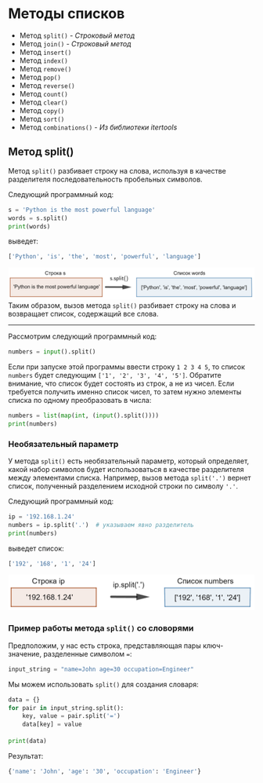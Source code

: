 # Методы списков

+ Метод `split()` - _Строковый метод_
+ Метод `join()` - _Строковый метод_
+ Метод `insert()`
+ Метод `index()`
+ Метод `remove()`
+ Метод `pop()`
+ Метод `reverse()`
+ Метод `count()`
+ Метод `clear()`
+ Метод `copy()`
+ Метод `sort()`
+ Метод `combinations()` - _Из библиотеки itertools_


## Метод split()

Метод `split()` разбивает строку на слова, используя в качестве разделителя последовательность пробельных символов.

Следующий программный код:
```python
s = 'Python is the most powerful language'
words = s.split()
print(words)
```
выведет: 
```python
['Python', 'is', 'the', 'most', 'powerful', 'language']
```
![.split()](images/split.png)
Таким образом, вызов метода `split()` разбивает строку на слова и возвращает список, содержащий все слова.

---

Рассмотрим следующий программный код:

```python
numbers = input().split()
```

Если при запуске этой программы ввести строку `1 2 3 4 5`, то список `numbers` будет следующим `['1', '2', '3', '4', '5']`. Обратите внимание, что список будет состоять из строк, а не из чисел. Если требуется получить именно список чисел, то затем нужно элементы списка по одному преобразовать в числа:

```python
numbers = list(map(int, (input().split())))
print(numbers)
```
### Необязательный параметр
У метода `split()` есть необязательный параметр, который определяет, какой набор символов будет использоваться в качестве разделителя между элементами списка. Например, вызов метода `split('.')` вернет список, полученный разделением исходной строки по символу `'.'`.

Следующий программный код:
```python
ip = '192.168.1.24'
numbers = ip.split('.')  # указываем явно разделитель
print(numbers)
```
выведет список:
```python
['192', '168', '1', '24']
```

![.split(".")](images/split2.png)

### Пример работы метода `split()` со словорями

Предположим, у нас есть строка, представляющая пары ключ-значение, разделенные символом `=`:

```python
input_string = "name=John age=30 occupation=Engineer"
```
Мы можем использовать `split()` для создания словаря:
```python 
data = {}
for pair in input_string.split():
    key, value = pair.split('=')
    data[key] = value

print(data)
```

Результат:
```python
{'name': 'John', 'age': '30', 'occupation': 'Engineer'}
```

